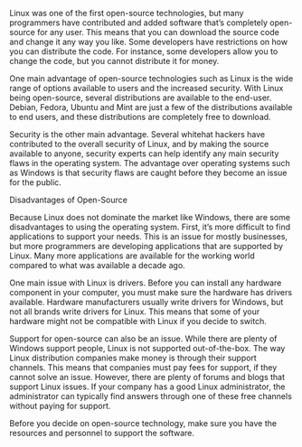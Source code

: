 Linux was one of the first open-source technologies, but many programmers have contributed and added software that’s completely open-source for any user. This means that you can download the source code and change it any way you like. Some developers have restrictions on how you can distribute the code. For instance, some developers allow you to change the code, but you cannot distribute it for money.

One main advantage of open-source technologies such as Linux is the wide range of options available to users and the increased security. With Linux being open-source, several distributions are available to the end-user. Debian, Fedora, Ubuntu and Mint are just a few of the distributions available to end users, and these distributions are completely free to download.

Security is the other main advantage. Several whitehat hackers have contributed to the overall security of Linux, and by making the source available to anyone, security experts can help identify any main security flaws in the operating system. The advantage over operating systems such as Windows is that security flaws are caught before they become an issue for the public.

Disadvantages of Open-Source

Because Linux does not dominate the market like Windows, there are some disadvantages to using the operating system. First, it’s more difficult to find applications to support your needs. This is an issue for mostly businesses, but more programmers are developing applications that are supported by Linux. Many more applications are available for the working world compared to what was available a decade ago.

One main issue with Linux is drivers. Before you can install any hardware component in your computer, you must make sure the hardware has drivers available. Hardware manufacturers usually write drivers for Windows, but not all brands write drivers for Linux. This means that some of your hardware might not be compatible with Linux if you decide to switch.

Support for open-source can also be an issue. While there are plenty of Windows support people, Linux is not supported out-of-the-box. The way Linux distribution companies make money is through their support channels. This means that companies must pay fees for support, if they cannot solve an issue. However, there are plenty of forums and blogs that support Linux issues. If your company has a good Linux administrator, the administrator can typically find answers through one of these free channels without paying for support.

Before you decide on open-source technology, make sure you have the resources and personnel to support the software.
